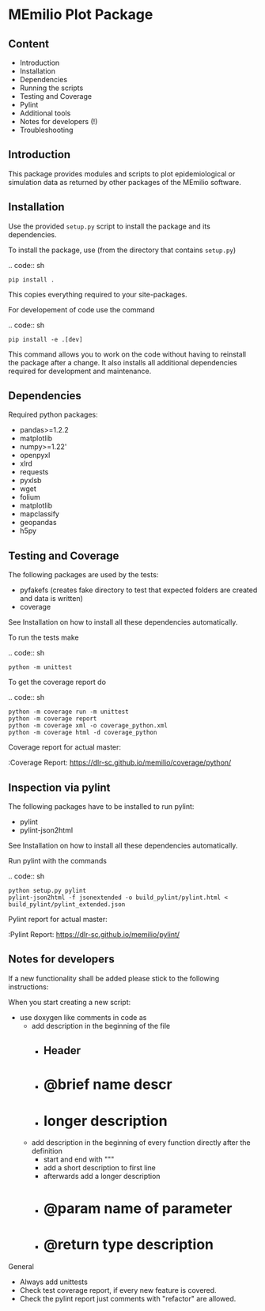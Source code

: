 MEmilio Plot Package
=======================

Content
-------

- Introduction
- Installation
- Dependencies
- Running the scripts
- Testing and Coverage
- Pylint
- Additional tools
- Notes for developers (!)
- Troubleshooting

Introduction
------------

This package provides modules and scripts to plot epidemiological or simulation data as returned
by other packages of the MEmilio software.

Installation
------------

Use the provided ``setup.py`` script to install the package and its dependencies.

To install the package, use (from the directory that contains ``setup.py``)

.. code:: sh

    pip install .

This copies everything required to your site-packages.

For developement of code use the command 

.. code:: sh

    pip install -e .[dev]

This command allows you to work on the code without having to reinstall the package after a change. It also installs all additional dependencies required for development and maintenance.

Dependencies
------------

Required python packages:

- pandas>=1.2.2
- matplotlib
- numpy>=1.22'
- openpyxl
- xlrd
- requests
- pyxlsb
- wget
- folium
- matplotlib
- mapclassify
- geopandas
- h5py

Testing and Coverage
--------------------

The following packages are used by the tests:

- pyfakefs (creates fake directory to test that expected folders are created and data is written)
- coverage

See Installation on how to install all these dependencies automatically.

To run the tests make 

.. code:: sh

    python -m unittest

To get the coverage report do

.. code:: sh

    python -m coverage run -m unittest
    python -m coverage report
    python -m coverage xml -o coverage_python.xml
    python -m coverage html -d coverage_python

Coverage report for actual master:

:Coverage Report: https://dlr-sc.github.io/memilio/coverage/python/

Inspection via pylint
---------------------
The following packages have to be installed to run pylint:

* pylint
* pylint-json2html

See Installation on how to install all these dependencies automatically.

Run pylint with the commands

.. code:: sh

    python setup.py pylint
    pylint-json2html -f jsonextended -o build_pylint/pylint.html < build_pylint/pylint_extended.json

Pylint report for actual master:

:Pylint Report: https://dlr-sc.github.io/memilio/pylint/

Notes for developers
--------------------

If a new functionality shall be added please stick to the following instructions:

When you start creating a new script:

- use doxygen like comments in code as
    - add description in the beginning of the file
        - ## Header
        - # @brief name descr
        - # longer description
    - add description in the beginning of every function directly after the definition
        - start and end with """
        - add a short description to first line
        - afterwards add a longer description
        - # @param name of parameter
        - # @return type description

General
- Always add unittests
- Check test coverage report, if every new feature is covered.
- Check the pylint report just comments with "refactor" are allowed.

